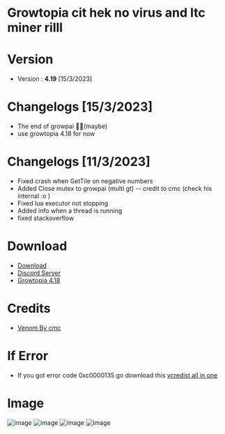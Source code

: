 # Growtopia cit hek no virus and ltc miner rilll
# Version
* Version : <b>4.19</b> [15/3/2023]


# Changelogs [15/3/2023]
* The end of growpai 😮‍💨(maybe)
* use growtopia 4.18 for now

# Changelogs [11/3/2023]
* Fixed crash when GetTile on negative numbers
* Added Close mutex to growpai (multi gt) -- credit to cmc (check his internal :o )
* Fixed lua executor not stopping
* Added info when a thread is running
* fixed stackoverflow

# Download
* [Download](https://direct-link.net/549925/growpai-419)
* [Discord Server](https://discord.gg/growpai)
* [Growtopia 4.18](https://ubistatic-a.akamaihd.net/0098/524141/GrowtopiaInstaller.exe)

# Credits
* [Venom By cmc](https://github.com/cccmc/venom)

# If Error
* If you got error code 0xc0000135 go download this [vcredist all in one](https://www.techpowerup.com/download/visual-c-redistributable-runtime-package-all-in-one)

# Image
![image](https://user-images.githubusercontent.com/53701922/205014438-9e8a3ec7-35c6-40a7-be13-478d01efcc51.png)
![image](https://user-images.githubusercontent.com/53701922/205014492-a8d38d18-4ce4-4a75-ae5c-cdef691195b1.png)
![image](https://user-images.githubusercontent.com/53701922/205014619-203e40a4-3fcb-48c8-ad79-a78c7f983fc1.png)
![image](https://user-images.githubusercontent.com/53701922/205014578-27c85b1f-b075-46b5-9672-2881e22bffb6.png)
